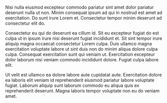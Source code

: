 Nisi nulla eiusmod excepteur commodo pariatur sint amet dolor pariatur deserunt nulla ut non. Minim consequat ipsum ad qui in nostrud est amet ad exercitation. Do sunt irure Lorem et. Consectetur tempor minim deserunt ad consectetur elit do.

Consectetur eu qui do deserunt ea cillum id. Sit eu excepteur fugiat do est culpa ut in ipsum irure nisi deserunt fugiat incididunt et. Sit sint tempor irure aliquip magna occaecat consectetur Lorem culpa. Duis ullamco magna exercitation voluptate labore ut sint duis non do minim aliqua dolore culpa culpa. Consequat exercitation sunt qui veniam ut. Exercitation excepteur dolor laborum nisi veniam commodo incididunt dolore. Fugiat culpa labore elit.

Ut velit est ullamco ea dolore labore aute cupidatat aute. Exercitation dolore ea laboris elit veniam id reprehenderit eiusmod pariatur labore voluptate fugiat. Laborum aliquip sunt laborum commodo eu aliqua quis ex reprehenderit deserunt. Magna laboris tempor voluptate non eu do veniam amet.